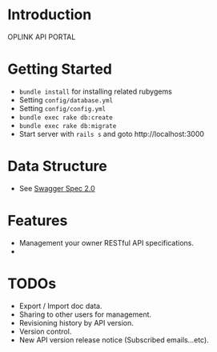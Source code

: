 Introduction
============

OPLINK API PORTAL

Getting Started
======================

* `bundle install` for installing related rubygems
* Setting `config/database.yml`
* Setting `config/config.yml`
* `bundle exec rake db:create`
* `bundle exec rake db:migrate`
* Start server with `rails s` and goto http://localhost:3000

Data Structure
==============

* See [Swagger Spec 2.0](https://github.com/swagger-api/swagger-spec/blob/master/versions/2.0.md)

Features
========

* Management your owner RESTful API specifications.
* 

TODOs
=====

* Export / Import doc data.
* Sharing to other users for management.
* Revisioning history by API version.
* Version control.
* New API version release notice (Subscribed emails...etc).
